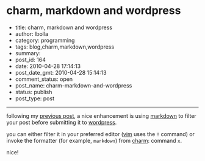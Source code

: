 # charm, markdown and wordpress

- title: charm, markdown and wordpress
- author: lbolla
- category: programming
- tags: blog,charm,markdown,wordpress
- summary: 
- post_id: 164
- date: 2010-04-28 17:14:13
- post_date_gmt: 2010-04-28 15:14:13
- comment_status: open
- post_name: charm-markdown-and-wordpress
- status: publish
- post_type: post

----------------

following my [previous post][1], a nice enhancement is using [markdown][2] to filter your post before submitting it to [wordpress][3].

you can either filter it in your preferred editor ([vim][4] uses the `!` command) or invoke the formatter (for example, `markdown`) from [charm][5]: command `x`.

nice!

   [1]: http://lbolla.wordpress.com/2009/04/07/blog-post-with-charm/
   [2]: http://daringfireball.net/projects/markdown/
   [3]: http://wordpress.org/
   [4]: http://www.vim.org/
   [5]: http://ljcharm.sourceforge.net/